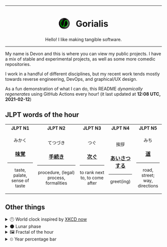 ***

<h1 align="center">
<sub>
    <img src="readme/resources/avatar.png" height="36">
</sub>
&nbsp;
Gorialis
</h1>
<p align="center">
Hello! I like making tangible software.
</p>

***

My name is Devon and this is where you can view my public projects. I have a mix of stable and experimental projects, as well as some more comedic repositories.

I work in a handful of different disciplines, but my recent work tends mostly towards reverse engineering, DevOps, and graphical/UX design.

As a fun demonstration of what I can do, this README *dynamically regenerates* using GitHub Actions every hour! (it last updated at **12:08 UTC, 2021-02-12**)

<h2>JLPT words of the hour</h2>
<table>
    <tr>
        <th>JLPT N1</th>
        <th>JLPT N2</th>
        <th>JLPT N3</th>
        <th>JLPT N4</th>
        <th>JLPT N5</th>
    </tr>
    <tr>
        <td>
            <p align="center">みかく</p>
            <h3 align="center"><b><a href="https://jisho.org/search/%E5%91%B3%E8%A6%9A">味覚</a></b></h3>
            <hr>
            <p align="center">taste,<wbr> palate,<wbr> sense of taste</p>
        </td>
        <td>
            <p align="center">てつづき</p>
            <h3 align="center"><b><a href="https://jisho.org/search/%E6%89%8B%E7%B6%9A%E3%81%8D">手続き</a></b></h3>
            <hr>
            <p align="center">procedure,<wbr> (legal) process,<wbr> formalities</p>
        </td>
        <td>
            <p align="center">つぐ</p>
            <h3 align="center"><b><a href="https://jisho.org/search/%E6%AC%A1%E3%81%90">次ぐ</a></b></h3>
            <hr>
            <p align="center">to rank next to,<wbr> to come after</p>
        </td>
        <td>
            <p align="center">挨拶</p>
            <h3 align="center"><b><a href="https://jisho.org/search/%E3%81%82%E3%81%84%E3%81%95%E3%81%A4%E3%81%99%E3%82%8B">あいさつする</a></b></h3>
            <hr>
            <p align="center">greet(ing)</p>
        </td>
        <td>
            <p align="center">みち</p>
            <h3 align="center"><b><a href="https://jisho.org/search/%E9%81%93">道</a></b></h3>
            <hr>
            <p align="center">road,<wbr> street;<br> way,<wbr> directions</p>
        </td>
    </tr>
</table>

<h2>Other things</h2>
<details>
<summary>🕛  World clock inspired by <a href="https://xkcd.com/now">XKCD now</a></summary>

> <img src="generated/now.png" width="512">

</details>
<details>
<summary>🌑 Lunar phase</summary>

The moon is approximately 4.64% through its phase (New Moon).

</details>
<details>
<summary>&#x1f5bc; Fractal of the hour</summary>

> <img src="generated/fractal.png" width="512">

</details>
<details>
<summary>&#x23f2; Year percentage bar</summary>
<pre><code>2021 [██▁▁▁▁▁▁▁▁▁▁▁▁▁▁▁▁▁▁] 11.65%</code></pre>
</details>
